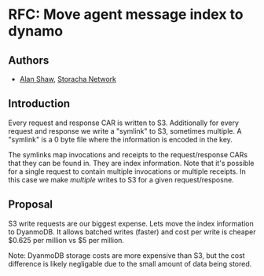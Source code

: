 # RFC: Move agent message index to dynamo

## Authors

- [Alan Shaw](https://github.com/alanshaw), [Storacha Network](https://storacha.network/)

## Introduction

Every request and response CAR is written to S3. Additionally for every request and response we write a "symlink" to S3, sometimes multiple. A "symlink" is a 0 byte file where the information is encoded in the key.

The symlinks map invocations and receipts to the request/response CARs that they can be found in. They are index information. Note that it's possible for a single request to contain multiple invocations or multiple receipts. In this case we make _multiple_ writes to S3 for a given request/resposne.

## Proposal

S3 write requests are our biggest expense. Lets move the index information to DyanmoDB. It allows batched writes (faster) and cost per write is cheaper $0.625 per million vs $5 per million.

Note: DyanmoDB storage costs are more expensive than S3, but the cost difference is likely negligable due to the small amount of data being stored.
